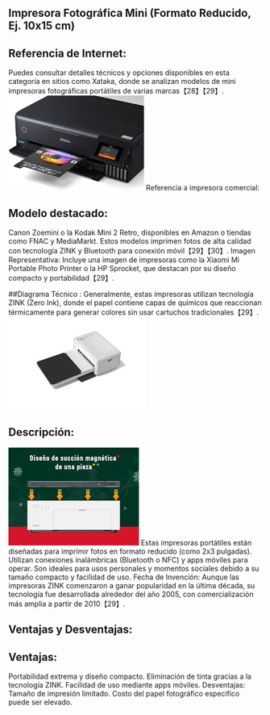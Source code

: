 ## Impresora Fotográfica Mini (Formato Reducido, Ej. 10x15 cm)

## Referencia de Internet:
 Puedes consultar detalles técnicos y opciones disponibles en esta categoría en sitios como Xataka, donde se analizan modelos de mini impresoras fotográficas portátiles de varias marcas【28】【29】.
![alt text](image.png)
Referencia a impresora comercial:

## Modelo destacado:  
Canon Zoemini o la Kodak Mini 2 Retro, disponibles en Amazon o tiendas como FNAC y MediaMarkt. Estos modelos imprimen fotos de alta calidad con tecnología ZINK y Bluetooth para conexión móvil【29】【30】.
Imagen Representativa: Incluye una imagen de impresoras como la Xiaomi Mi Portable Photo Printer o la HP Sprocket, que destacan por su diseño compacto y portabilidad【29】.

##Diagrama Técnico
: Generalmente, estas impresoras utilizan tecnología ZINK (Zero Ink), donde el papel contiene capas de químicos que reaccionan térmicamente para generar colores sin usar cartuchos tradicionales【29】.
![alt text](image-1.png)
## Descripción:
![alt text](image-2.png)
Estas impresoras portátiles están diseñadas para imprimir fotos en formato reducido (como 2x3 pulgadas). Utilizan conexiones inalámbricas (Bluetooth o NFC) y apps móviles para operar. Son ideales para usos personales y momentos sociales debido a su tamaño compacto y facilidad de uso.
Fecha de Invención: Aunque las impresoras ZINK comenzaron a ganar popularidad en la última década, su tecnología fue desarrollada alrededor del año 2005, con comercialización más amplia a partir de 2010【29】.

## Ventajas y Desventajas:

## Ventajas:
Portabilidad extrema y diseño compacto.
Eliminación de tinta gracias a la tecnología ZINK.
Facilidad de uso mediante apps móviles.
Desventajas:
Tamaño de impresión limitado.
Costo del papel fotográfico específico puede ser elevado.